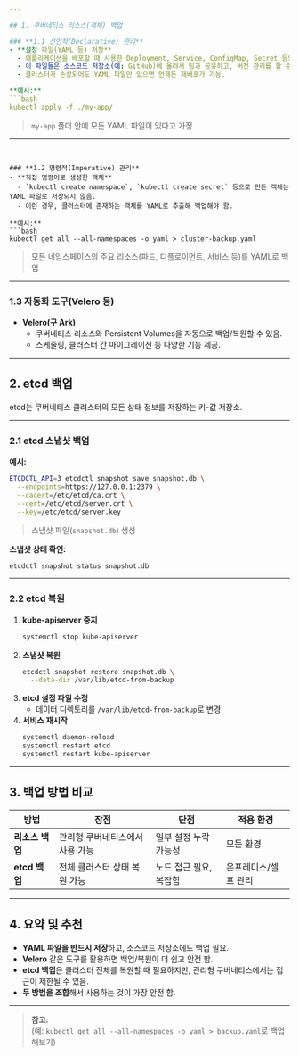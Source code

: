 ```yaml
---

## 1. 쿠버네티스 리소스(객체) 백업

### **1.1 선언적(Declarative) 관리**
- **설정 파일(YAML 등) 저장**
  - 애플리케이션을 배포할 때 사용한 Deployment, Service, ConfigMap, Secret 등의 YAML 파일을 저장.
  - 이 파일들은 소스코드 저장소(예: GitHub)에 올려서 팀과 공유하고, 버전 관리를 할 수 있음.
  - 클러스터가 손상되어도 YAML 파일만 있으면 언제든 재배포가 가능.

**예시:**
```bash
kubectl apply -f ./my-app/
```
> `my-app` 폴더 안에 모든 YAML 파일이 있다고 가정

---
```


### **1.2 명령적(Imperative) 관리**
- **직접 명령어로 생성한 객체**
  - `kubectl create namespace`, `kubectl create secret` 등으로 만든 객체는 YAML 파일로 저장되지 않음.
  - 이런 경우, 클러스터에 존재하는 객체를 YAML로 추출해 백업해야 함.

**예시:**
```bash
kubectl get all --all-namespaces -o yaml > cluster-backup.yaml
```
> 모든 네임스페이스의 주요 리소스(파드, 디플로이먼트, 서비스 등)를 YAML로 백업

---

### **1.3 자동화 도구(Velero 등)**
- **Velero(구 Ark)**
  - 쿠버네티스 리소스와 Persistent Volumes을 자동으로 백업/복원할 수 있음.
  - 스케줄링, 클러스터 간 마이그레이션 등 다양한 기능 제공.

---

## 2. etcd 백업

etcd는 쿠버네티스 클러스터의 모든 상태 정보를 저장하는 키-값 저장소.

---

### **2.1 etcd 스냅샷 백업**

**예시:**
```bash
ETCDCTL_API=3 etcdctl snapshot save snapshot.db \
  --endpoints=https://127.0.0.1:2379 \
  --cacert=/etc/etcd/ca.crt \
  --cert=/etc/etcd/server.crt \
  --key=/etc/etcd/server.key
```
> 스냅샷 파일(`snapshot.db`) 생성

**스냅샷 상태 확인:**
```bash
etcdctl snapshot status snapshot.db
```

---

### **2.2 etcd 복원**

1. **kube-apiserver 중지**
   ```bash
   systemctl stop kube-apiserver
   ```
2. **스냅샷 복원**
   ```bash
   etcdctl snapshot restore snapshot.db \
     --data-dir /var/lib/etcd-from-backup
   ```
3. **etcd 설정 파일 수정**
   - 데이터 디렉토리를 `/var/lib/etcd-from-backup`로 변경
4. **서비스 재시작**
   ```bash
   systemctl daemon-reload
   systemctl restart etcd
   systemctl restart kube-apiserver
   ```

---

## 3. 백업 방법 비교

| **방법**            | **장점**                         | **단점**                        | **적용 환경**         |
|---------------------|----------------------------------|----------------------------------|-----------------------|
| **리소스 백업**     | 관리형 쿠버네티스에서 사용 가능   | 일부 설정 누락 가능성            | 모든 환경             |
| **etcd 백업**       | 전체 클러스터 상태 복원 가능      | 노드 접근 필요, 복잡함           | 온프레미스/셀프 관리  |

---

## 4. 요약 및 추천

- **YAML 파일을 반드시 저장**하고, 소스코드 저장소에도 백업 필요.
- **Velero** 같은 도구를 활용하면 백업/복원이 더 쉽고 안전 함.
- **etcd 백업**은 클러스터 전체를 복원할 때 필요하지만, 관리형 쿠버네티스에서는 접근이 제한될 수 있음.
- **두 방법을 조합**해서 사용하는 것이 가장 안전 함.

---

> **참고:**  
> (예: `kubectl get all --all-namespaces -o yaml > backup.yaml`로 백업해보기)
